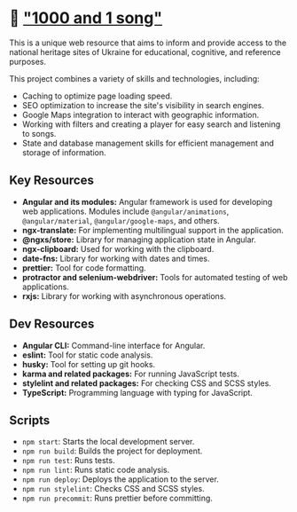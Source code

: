 # 🎵 ["1000 and 1 song"](https://1000and1songs.com/)

This is a unique web resource that aims to inform and provide access to the national heritage sites of Ukraine for educational, cognitive, and reference purposes.

This project combines a variety of skills and technologies, including:
- Caching to optimize page loading speed.
- SEO optimization to increase the site's visibility in search engines.
- Google Maps integration to interact with geographic information.
- Working with filters and creating a player for easy search and listening to songs.
- State and database management skills for efficient management and storage of information.


## Key Resources
- **Angular and its modules:** Angular framework is used for developing web applications. Modules include `@angular/animations`, `@angular/material`, `@angular/google-maps`, and others.
- **ngx-translate:** For implementing multilingual support in the application.
- **@ngxs/store:** Library for managing application state in Angular.
- **ngx-clipboard:** Used for working with the clipboard.
- **date-fns:** Library for working with dates and times.
- **prettier:** Tool for code formatting.
- **protractor and selenium-webdriver:** Tools for automated testing of web applications.
- **rxjs:** Library for working with asynchronous operations.

## Dev Resources
- **Angular CLI:** Command-line interface for Angular.
- **eslint:** Tool for static code analysis.
- **husky:** Tool for setting up git hooks.
- **karma and related packages:** For running JavaScript tests.
- **stylelint and related packages:** For checking CSS and SCSS styles.
- **TypeScript:** Programming language with typing for JavaScript.

## Scripts
- `npm start`: Starts the local development server.
- `npm run build`: Builds the project for deployment.
- `npm run test`: Runs tests.
- `npm run lint`: Runs static code analysis.
- `npm run deploy`: Deploys the application to the server.
- `npm run stylelint`: Checks CSS and SCSS styles.
- `npm run precommit`: Runs prettier before committing.
